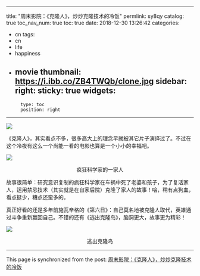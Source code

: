 
---
title: "周末影院：《克隆人》，炒炒克隆技术的冷饭"
permlink: sy8qy
catalog: true
toc_nav_num: true
toc: true
date: 2018-12-30 13:26:42
categories:
- cn
tags:
- cn
- life
- happiness
- movie
thumbnail: https://i.ibb.co/ZB4TWQb/clone.jpg
sidebar:
    right:
        sticky: true
widgets:
    -
        type: toc
        position: right
---


![](https://i.ibb.co/ZB4TWQb/clone.jpg)

《克隆人》，其实看点不多，很多高大上的理念早就被其它片子演绎过了。不过在这个冷夜有这么一个尚能一看的电影也算是一个小小的幸福吧。

![](https://i.ibb.co/VtsCxvK/clone2.jpg)

<center>疯狂科学家的一家人</center>

故事很简单：研究意识复制的疯狂科学家在车祸中死了老婆和孩子，为了复活家人，运用禁忌技术（其实就是在自家后院）克隆了家人的故事！哈，稍有点狗血，看点挺少，糟点还蛮多的。

真正好看的还是多年前施瓦辛格的《第六日》：自己莫名地被克隆人取代，英雄通过斗争重新赢回自己。不错的还有《逃出克隆岛》，脑洞更大，故事更为精彩！

![](https://i.ibb.co/3fjgSNT/clone3.jpg)

<center>逃出克隆岛</center>

- - -

This page is synchronized from the post: [周末影院：《克隆人》，炒炒克隆技术的冷饭](https://steemit.com/@lemooljiang/sy8qy)
